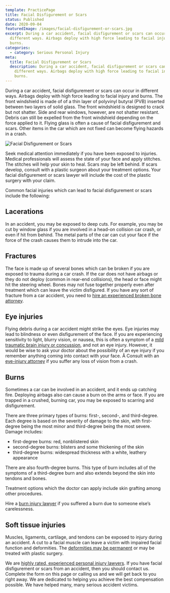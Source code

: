 ```yaml
---
template: PracticePage
title: Facial Disfigurement or Scars
status: Published
date: 2020-09-04
featuredImage: /images/facial-disfigurement-or-scars.jpg
excerpt: During a car accident, facial disfigurement or scars can occur in
  different ways. Airbags deploy with high force leading to facial injury and
  burns.
categories:
  - category: Serious Personal Injury
meta:
  title: Facial Disfigurement or Scars
  description: During a car accident, facial disfigurement or scars can occur in
    different ways. Airbags deploy with high force leading to facial injury and
    burns.
---
```

<!--StartFragment-->

During a car accident, facial disfigurement or scars can occur in different ways. Airbags deploy with high force leading to facial injury and burns. The front windshield is made of of a thin layer of polyvinyl butyral (PVB) inserted between two layers of solid glass. The front windshield is designed to crack but not shatter. Side and rear windows, however, are not shatter resistant. Debris can still be expelled from the front windshield depending on the force applied to it. Flying glass is often a cause of facial disfigurement and scars. Other items in the car which are not fixed can become flying hazards in a crash.

<!--EndFragment-->

![Facial Disfigurement or Scars](/images/facial-disfigurement.jpg)

<!--StartFragment-->

Seek medical attention immediately if you have been exposed to injuries. Medical professionals will assess the state of your face and apply stitches. The stitches will help your skin to heal. Scars may be left behind. If scars develop, consult with a plastic surgeon about your treatment options. Your facial disfigurement or scars lawyer will include the cost of the plastic surgery with your claim.

Common facial injuries which can lead to facial disfigurement or scars include the following:

## Lacerations

In an accident, you may be exposed to deep cuts. For example, you may be cut by window glass if you are involved in a head-on collision car crash, or even if hit from behind. The metal parts of the car can cut your face if the force of the crash causes them to intrude into the car.

## Fractures

The face is made up of several bones which can be broken if you are exposed to trauma during a car crash. If the car does not have airbags or they do not deploy (common in rear-end collisions), the head or face might hit the steering wheel. Bones may not fuse together properly even after treatment which can leave the victim disfigured. If you have any sort of fracture from a car accident, you need to [hire an experienced broken bone attorney](/practice-areas/broken-bone-injury-attorneys/).

## Eye injuries

Flying debris during a car accident might strike the eyes. Eye injuries may lead to blindness or even disfigurement of the face. If you are experiencing sensitivity to light, blurry vision, or nausea, this is often a symptom of a [mild traumatic brain injury or concussion](/practice-areas/brain-injury-lawyers/), and not an eye injury. However, it would be wise to ask your doctor about the possibility of an eye injury if you remember anything coming into contact with your face. Â Consult with an[ eye-injury attorney](/practice-areas/eye-injury-or-loss-due-to-trauma/) if you suffer any loss of vision from a crash.

## Burns

Sometimes a car can be involved in an accident, and it ends up catching fire. Deploying airbags also can cause a burn on the arms or face. If you are trapped in a crushed, burning car, you may be exposed to scarring and disfigurement.

There are three primary types of burns: first-, second-, and third-degree. Each degree is based on the severity of damage to the skin, with first-degree being the most minor and third-degree being the most severe. Damage includes:

* first-degree burns: red, nonblistered skin
* second-degree burns: blisters and some thickening of the skin
* third-degree burns: widespread thickness with a white, leathery appearance

There are also fourth-degree burns. This type of burn includes all of the symptoms of a third-degree burn and also extends beyond the skin into tendons and bones.

Treatment options which the doctor can apply include skin grafting among other procedures.

Hire a [burn injury lawyer](/practice-areas/burn-injury-lawyer/) if you suffered a burn due to someone else’s carelessness.

## Soft tissue injuries

Muscles, ligaments, cartilage, and tendons can be exposed to injury during an accident. A cut to a facial muscle can leave a victim with impaired facial function and deformities. The [deformities may be permanent](/practice-areas/serious-personal-injury/) or may be treated with plastic surgery.

We are [highly rated, experienced personal injury lawyers](/practice-areas/austin-shoulder-injury-lawyer/). If you have facial disfigurement or scars from an accident, then you should contact us. Complete the form on this page or calling us and we will get back to you right away. We are dedicated to helping you achieve the best compensation possible. We have helped many, many serious accident victims.

<!--EndFragment-->
